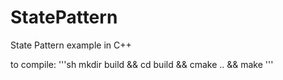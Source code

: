 # StatePattern
State Pattern example in C++

to compile:
'''sh
mkdir build && cd build && cmake .. && make
'''